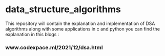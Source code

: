 # data_structure_algorithms
This repository will contain the explanation and implementation of DSA algorithms along with some applications in c and python
you can find the explanation in this blogs :
<h3>www.codexpace.ml/2021/12/dsa.html</h3>
